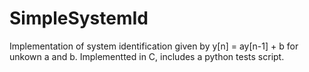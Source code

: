 # SimpleSystemId
Implementation of system identification given by y[n] = ay[n-1] + b for unkown a and b. Implementted in C, includes a python tests script.
